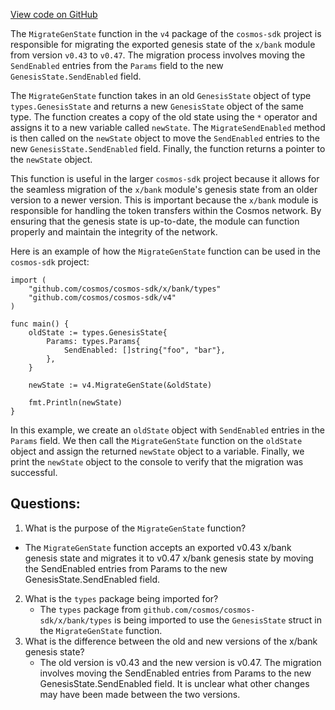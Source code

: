 [View code on GitHub](https://github.com/cosmos/cosmos-sdk.git/x/bank/migrations/v4/gen_state.go)

The `MigrateGenState` function in the `v4` package of the `cosmos-sdk` project is responsible for migrating the exported genesis state of the `x/bank` module from version `v0.43` to `v0.47`. The migration process involves moving the `SendEnabled` entries from the `Params` field to the new `GenesisState.SendEnabled` field.

The `MigrateGenState` function takes in an old `GenesisState` object of type `types.GenesisState` and returns a new `GenesisState` object of the same type. The function creates a copy of the old state using the `*` operator and assigns it to a new variable called `newState`. The `MigrateSendEnabled` method is then called on the `newState` object to move the `SendEnabled` entries to the new `GenesisState.SendEnabled` field. Finally, the function returns a pointer to the `newState` object.

This function is useful in the larger `cosmos-sdk` project because it allows for the seamless migration of the `x/bank` module's genesis state from an older version to a newer version. This is important because the `x/bank` module is responsible for handling the token transfers within the Cosmos network. By ensuring that the genesis state is up-to-date, the module can function properly and maintain the integrity of the network.

Here is an example of how the `MigrateGenState` function can be used in the `cosmos-sdk` project:

```
import (
    "github.com/cosmos/cosmos-sdk/x/bank/types"
    "github.com/cosmos/cosmos-sdk/v4"
)

func main() {
    oldState := types.GenesisState{
        Params: types.Params{
            SendEnabled: []string{"foo", "bar"},
        },
    }

    newState := v4.MigrateGenState(&oldState)

    fmt.Println(newState)
}
```

In this example, we create an `oldState` object with `SendEnabled` entries in the `Params` field. We then call the `MigrateGenState` function on the `oldState` object and assign the returned `newState` object to a variable. Finally, we print the `newState` object to the console to verify that the migration was successful.
## Questions: 
 1. What is the purpose of the `MigrateGenState` function?
   - The `MigrateGenState` function accepts an exported v0.43 x/bank genesis state and migrates it to v0.47 x/bank genesis state by moving the SendEnabled entries from Params to the new GenesisState.SendEnabled field.
2. What is the `types` package being imported for?
   - The `types` package from `github.com/cosmos/cosmos-sdk/x/bank/types` is being imported to use the `GenesisState` struct in the `MigrateGenState` function.
3. What is the difference between the old and new versions of the x/bank genesis state?
   - The old version is v0.43 and the new version is v0.47. The migration involves moving the SendEnabled entries from Params to the new GenesisState.SendEnabled field. It is unclear what other changes may have been made between the two versions.